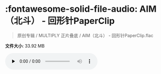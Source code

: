# :fontawesome-solid-file-audio: AIM（北斗） - 回形针PaperClip

> 原创专辑 / MULTIPLY 正片叠底 / AIM（北斗） - 回形针PaperClip.flac

**文件大小**: 33.92 MB

<audio preload="none" controls><source src="https://file.hsyhx.top/原创专辑/MULTIPLY_正片叠底/AIM（北斗） - 回形针PaperClip.flac" type="audio/mpeg">您的浏览器不支持此音频格式</audio>
